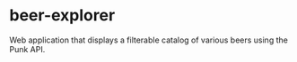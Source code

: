 # beer-explorer
Web application that displays a filterable catalog of various beers using the Punk API.

